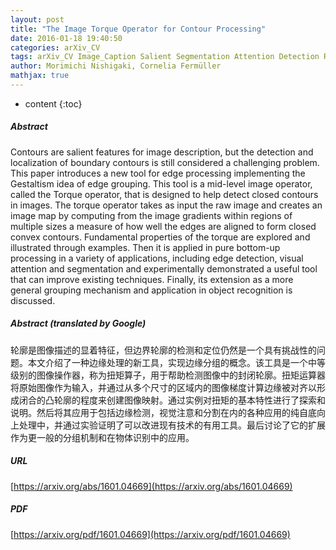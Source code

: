 ```yaml
---
layout: post
title: "The Image Torque Operator for Contour Processing"
date: 2016-01-18 19:40:50
categories: arXiv_CV
tags: arXiv_CV Image_Caption Salient Segmentation Attention Detection Recognition
author: Morimichi Nishigaki, Cornelia Fermüller
mathjax: true
---
```


* content
{:toc}

##### Abstract
Contours are salient features for image description, but the detection and localization of boundary contours is still considered a challenging problem. This paper introduces a new tool for edge processing implementing the Gestaltism idea of edge grouping. This tool is a mid-level image operator, called the Torque operator, that is designed to help detect closed contours in images. The torque operator takes as input the raw image and creates an image map by computing from the image gradients within regions of multiple sizes a measure of how well the edges are aligned to form closed convex contours. Fundamental properties of the torque are explored and illustrated through examples. Then it is applied in pure bottom-up processing in a variety of applications, including edge detection, visual attention and segmentation and experimentally demonstrated a useful tool that can improve existing techniques. Finally, its extension as a more general grouping mechanism and application in object recognition is discussed.

##### Abstract (translated by Google)
轮廓是图像描述的显着特征，但边界轮廓的检测和定位仍然是一个具有挑战性的问题。本文介绍了一种边缘处理的新工具，实现边缘分组的概念。该工具是一个中等级别的图像操作器，称为扭矩算子，用于帮助检测图像中的封闭轮廓。扭矩运算器将原始图像作为输入，并通过从多个尺寸的区域内的图像梯度计算边缘被对齐以形成闭合的凸轮廓的程度来创建图像映射。通过实例对扭矩的基本特性进行了探索和说明。然后将其应用于包括边缘检测，视觉注意和分割在内的各种应用的纯自底向上处理中，并通过实验证明了可以改进现有技术的有用工具。最后讨论了它的扩展作为更一般的分组机制和在物体识别中的应用。

##### URL
[https://arxiv.org/abs/1601.04669](https://arxiv.org/abs/1601.04669)

##### PDF
[https://arxiv.org/pdf/1601.04669](https://arxiv.org/pdf/1601.04669)

